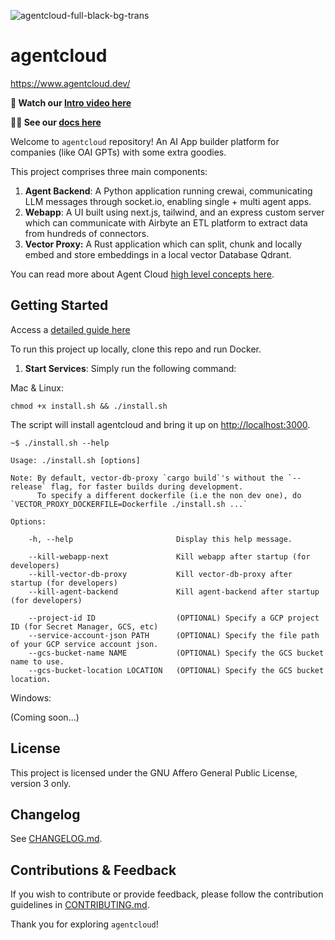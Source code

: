 ![agentcloud-full-black-bg-trans](https://github.com/rnadigital/agentcloud/assets/47853125/3efbf8bc-9d3b-445f-8c0b-5e7899300616)
# agentcloud

https://www.agentcloud.dev/

**🎥 Watch our [Intro video here](https://youtu.be/POLdnrjsy9c)**

**👨‍💻 See our [docs here](https://docs.agentcloud.dev)**

Welcome to `agentcloud` repository! An AI App builder platform for companies (like OAI GPTs) with some extra goodies.

This project comprises three main components: 
1. **Agent Backend**: A Python application running crewai, communicating LLM messages through socket.io, enabling single + multi agent apps.
2. **Webapp**: A UI built using next.js, tailwind, and an express custom server which can communicate with Airbyte an ETL platform to extract data from hundreds of connectors.
3. **Vector Proxy:** A Rust application which can split, chunk and locally embed and store embeddings in a local vector Database Qdrant.

You can read more about Agent Cloud [high level concepts here](https://docs.agentcloud.dev/documentation/get-started/introduction).

## Getting Started
Access a [detailed guide here](https://docs.agentcloud.dev/documentation/get-started/quickstart)

To run this project up locally, clone this repo and run Docker.
1. **Start Services**: Simply run the following command:

Mac & Linux:
```
chmod +x install.sh && ./install.sh
```

The script will install agentcloud and bring it up on [http://localhost:3000](http://localhost:3000).

```
~$ ./install.sh --help

Usage: ./install.sh [options]

Note: By default, vector-db-proxy `cargo build`'s without the `--release` flag, for faster builds during development.
      To specify a different dockerfile (i.e the non dev one), do `VECTOR_PROXY_DOCKERFILE=Dockerfile ./install.sh ...`

Options:

    -h, --help                       Display this help message.

    --kill-webapp-next               Kill webapp after startup (for developers)
    --kill-vector-db-proxy           Kill vector-db-proxy after startup (for developers)
    --kill-agent-backend             Kill agent-backend after startup (for developers)

    --project-id ID                  (OPTIONAL) Specify a GCP project ID (for Secret Manager, GCS, etc)
    --service-account-json PATH      (OPTIONAL) Specify the file path of your GCP service account json.
    --gcs-bucket-name NAME           (OPTIONAL) Specify the GCS bucket name to use.
    --gcs-bucket-location LOCATION   (OPTIONAL) Specify the GCS bucket location.

```

Windows:

(Coming soon...)

## License

This project is licensed under the GNU Affero General Public License, version 3 only.

## Changelog

See [CHANGELOG.md](CHANGELOG.md).

## Contributions & Feedback

If you wish to contribute or provide feedback, please follow the contribution guidelines in [CONTRIBUTING.md](CONTRIBUTING.md).

Thank you for exploring `agentcloud`!
